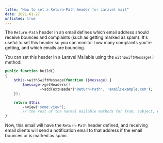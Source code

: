 ```yaml
---
title: "How to set a Return-Path header for Laravel mail"
date: 2021-01-27
unlisted: true
---
```


The `Return-Path` header in an email defines which email address should receive bounces and complaints (such as getting marked as spam). It's useful to set this header so you can monitor how many complaints you're getting, and which emails are bouncing.

You can set this header in a Laravel Mailable using the `withSwiftMessage()` method:

```php
public function build()
{
    $this->withSwiftMessage(function ($message) {
        $message->getHeaders()
                ->addTextHeader('Return-Path', 'email@example.com');
    });

    return $this
        ->view('some.view');
        // the rest of the normal mailable methods for from, subject, etc
}
```

Now, this email will have the `Return-Path` header defined, and receiving email clients will send a notification email to that address if the email bounces or is marked as spam.
